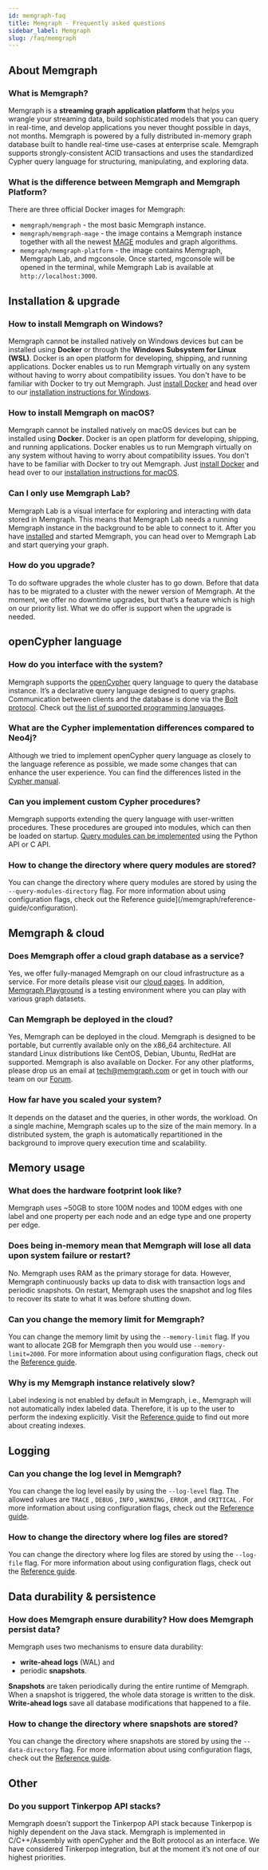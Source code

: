 ```yaml
---
id: memgraph-faq
title: Memgraph - Frequently asked questions
sidebar_label: Memgraph
slug: /faq/memgraph
---
```


## About Memgraph

### What is Memgraph?

Memgraph is a **streaming graph application platform** that helps you wrangle
your streaming data, build sophisticated models that you can query in real-time,
and develop applications you never thought possible in days, not months.
Memgraph is powered by a fully distributed in-memory graph database built to
handle real-time use-cases at enterprise scale. Memgraph supports
strongly-consistent ACID transactions and uses the standardized Cypher query
language for structuring, manipulating, and exploring data.

### What is the difference between Memgraph and Memgraph Platform?

There are three official Docker images for Memgraph:

* `memgraph/memgraph` - the most basic Memgraph instance.
* `memgraph/memgraph-mage` - the image contains a Memgraph instance together
  with all the newest [MAGE](/mage) modules and graph algorithms.
* `memgraph/memgraph-platform` - the image contains Memgraph, Memgraph Lab, and
  mgconsole. Once started, mgconsole will be opened in the terminal, while
  Memgraph Lab is available at `http://localhost:3000`.

## Installation & upgrade

### How to install Memgraph on Windows?

Memgraph cannot be installed natively on Windows devices but can be installed
using **Docker** or through the **Windows Subsystem for Linux (WSL)**. Docker is
an open platform for developing, shipping, and running applications. Docker
enables us to run Memgraph virtually on any system without having to worry about
compatibility issues. You don't have to be familiar with Docker to try out
Memgraph. Just [install Docker](https://docs.docker.com/get-docker/) and head
over to our [installation instructions for
Windows](/memgraph/install-memgraph-on-windows-docker).

### How to install Memgraph on macOS?

Memgraph cannot be installed natively on macOS devices but can be installed
using **Docker**. Docker is an open platform for developing, shipping, and
running applications. Docker enables us to run Memgraph virtually on any system
without having to worry about compatibility issues. You don't have to be
familiar with Docker to try out Memgraph. Just [install
Docker](https://docs.docker.com/get-docker/) and head over to our [installation
instructions for macOS](/memgraph/install-memgraph-on-macos-docker).

### Can I only use Memgraph Lab?

Memgraph Lab is a visual interface for exploring and interacting with data
stored in Memgraph. This means that Memgraph Lab needs a running Memgraph
instance in the background to be able to connect to it. After you have
[installed](/memgraph/installation) and started Memgraph, you can head over to
Memgraph Lab and start querying your graph.

### How do you upgrade?

To do software upgrades the whole cluster has to go down. Before that data has
to be migrated to a cluster with the newer version of Memgraph. At the moment,
we offer no downtime upgrades, but that’s a feature which is high on our
priority list. What we do offer is support when the upgrade is needed.

## openCypher language

### How do you interface with the system?

Memgraph supports the [openCypher](http://www.opencypher.org) query language to
query the database instance. It’s a declarative query language designed to query
graphs. Communication between clients and the database is done via the [Bolt
protocol](https://boltprotocol.org). Check out [the list of supported programming
languages](/memgraph/connect-to-memgraph/drivers).

### What are the Cypher implementation differences compared to Neo4j?

Although we tried to implement openCypher query language as closely to the
language reference as possible, we made some changes that can enhance the user
experience. You can find the differences listed in the [Cypher
manual](/cypher-manual/differences).

### Can you implement custom Cypher procedures?

Memgraph supports extending the query language with user-written procedures.
These procedures are grouped into modules, which can then be loaded on startup.
[Query modules can be
implemented](/memgraph/how-to-guides/query-modules/implement-query-modules)
using the Python API or C API.

### How to change the directory where query modules are stored?

You can change the directory where query modules are stored by using the
`--query-modules-directory` flag. For more information about using configuration
flags, check out the Reference guide](/memgraph/reference-guide/configuration).

## Memgraph & cloud

### Does Memgraph offer a cloud graph database as a service?

Yes, we offer fully-managed Memgraph on our cloud infrastructure as a service.
For more details please visit our [cloud pages](https://cloud.memgraph.com/). In
addition, [Memgraph Playground](https://playground.memgraph.com/) is a testing
environment where you can play with various graph datasets.

### Can Memgraph be deployed in the cloud?

Yes, Memgraph can be deployed in the cloud. Memgraph is designed to be portable,
but currently available only on the x86_64 architecture. All standard Linux
distributions like CentOS, Debian, Ubuntu, RedHat are supported. Memgraph is
also available on Docker. For any other platforms, please drop us an email at
[tech@memgraph.com](mailto:tech@memgraph.com) or get in touch with our team on
our [Forum](https://discourse.memgraph.com/).

### How far have you scaled your system?

It depends on the dataset and the queries, in other words, the workload. On a
single machine, Memgraph scales up to the size of the main memory. In a
distributed system, the graph is automatically repartitioned in the background
to improve query execution time and scalability.

## Memory usage

### What does the hardware footprint look like?

Memgraph uses ~50GB to store 100M nodes and 100M edges with one label and one
property per each node and an edge type and one property per edge.

### Does being in-memory mean that Memgraph will lose all data upon system failure or restart?

No. Memgraph uses RAM as the primary storage for data. However, Memgraph
continuously backs up data to disk with transaction logs and periodic snapshots.
On restart, Memgraph uses the snapshot and log files to recover its state to
what it was before shutting down.

### Can you change the memory limit for Memgraph?

You can change the memory limit by using the `--memory-limit` flag. If you want
to allocate 2GB for Memgraph then you would use `--memory-limit=2000`. For more
information about using configuration flags, check out the [Reference
guide](/memgraph/reference-guide/configuration).

### Why is my Memgraph instance relatively slow?

Label indexing is not enabled by default in Memgraph, i.e., Memgraph will not
automatically index labeled data. Therefore, it is up to the user to perform the
indexing explicitly. Visit the [Reference
guide](/memgraph/reference-guide/indexing) to find out more about creating
indexes.

## Logging

### Can you change the log level in Memgraph?

You can change the log level easily by using the `--log-level` flag. The allowed
values are `TRACE` , `DEBUG` , `INFO` , `WARNING` , `ERROR` , and `CRITICAL` .
For more information about using configuration flags, check out the [Reference
guide](/memgraph/reference-guide/configuration).

### How to change the directory where log files are stored?

You can change the directory where log files are stored by using the
`--log-file` flag. For more information about using configuration flags, check
out the [Reference guide](/memgraph/reference-guide/configuration).

## Data durability & persistence

### How does Memgraph ensure durability? How does Memgraph persist data?

Memgraph uses two mechanisms to ensure data durability:

* **write-ahead logs** (WAL) and
* periodic **snapshots**.

**Snapshots** are taken periodically during the entire runtime of Memgraph. When
a snapshot is triggered, the whole data storage is written to the disk.
**Write-ahead logs** save all database modifications that happened to a file.

### How to change the directory where snapshots are stored?

You can change the directory where snapshots are stored by using the
`--data-directory` flag. For more information about using configuration flags,
check out the [Reference guide](/memgraph/reference-guide/configuration).

## Other

### Do you support Tinkerpop API stacks?

Memgraph doesn’t support the Tinkerpop API stack because Tinkerpop is highly
dependent on the Java stack. Memgraph is implemented in C/C++/Assembly with
openCypher and the Bolt protocol as an interface. We have considered Tinkerpop
integration, but at the moment it’s not one of our highest priorities.
